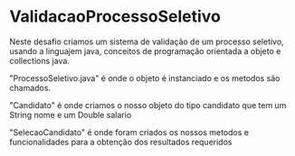 # ValidacaoProcessoSeletivo <br>
Neste desafio criamos um sistema de validação de um processo seletivo, usando a linguajem java, conceitos de programação orientada a objeto e collections java.<br>

"ProcessoSeletivo.java" é onde o objeto é instanciado e os metodos são chamados.<br>

"Candidato" é onde criamos o nosso objeto do tipo candidato que tem um String nome e um Double salario <br>

"SelecaoCandidato" é onde foram criados os nossos metodos e funcionalidades para a obtenção dos resultados requeridos 


